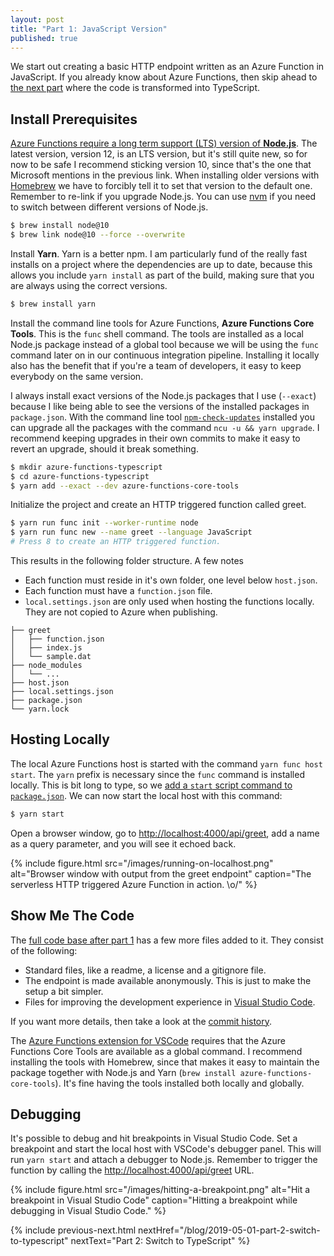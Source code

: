 ```yaml
---
layout: post
title: "Part 1: JavaScript Version"
published: true
---
```


We start out creating a basic HTTP endpoint written as an Azure Function in JavaScript. If you already know about Azure Functions, then skip ahead to [the next part](/blog/2019-05-01-part-2-switch-to-typescript) where the code is transformed into TypeScript.

## Install Prerequisites

[Azure Functions require a long term support (LTS) version of **Node.js**](https://docs.microsoft.com/en-us/azure/azure-functions/functions-reference-node#node-version). The latest version, version 12, is an LTS version, but it's still quite new, so for now to be safe I recommend sticking version 10, since that's the one that Microsoft mentions in the previous link. When installing older versions with [Homebrew](https://brew.sh/) we have to forcibly tell it to set that version to the default one. Remember to re-link if you upgrade Node.js. You can use [nvm](https://github.com/nvm-sh/nvm) if you need to switch between different versions of Node.js.

```bash
$ brew install node@10
$ brew link node@10 --force --overwrite
```

Install **Yarn**. Yarn is a better npm. I am particularly fund of the really fast installs on a project where the dependencies are up to date, because this allows you include `yarn install` as part of the build, making sure that you are always using the correct versions.

```bash
$ brew install yarn
```

Install the command line tools for Azure Functions, **Azure Functions Core Tools**. This is the `func` shell command. The tools are installed as a local Node.js package instead of a global tool because we will be using the `func` command later on in our continuous integration pipeline. Installing it locally also has the benefit that if you're a team of developers, it easy to keep everybody on the same version.

I always install exact versions of the Node.js packages that I use (`--exact`) because I like being able to see the versions of the installed packages in `package.json`. With the command line tool [`npm-check-updates`](https://www.npmjs.com/package/npm-check-updates) installed you can upgrade all the packages with the command `ncu -u && yarn upgrade`. I recommend keeping upgrades in their own commits to make it easy to revert an upgrade, should it break something.

```bash
$ mkdir azure-functions-typescript
$ cd azure-functions-typescript
$ yarn add --exact --dev azure-functions-core-tools
```

Initialize the project and create an HTTP triggered function called greet.

```bash
$ yarn run func init --worker-runtime node
$ yarn run func new --name greet --language JavaScript
# Press 8 to create an HTTP triggered function.
```

This results in the following folder structure. A few notes

- Each function must reside in it's own folder, one level below `host.json`.
- Each function must have a `function.json` file.
- `local.settings.json` are only used when hosting the functions locally. They are not copied to Azure when publishing.

```text
├── greet
│   ├── function.json
│   ├── index.js
│   └── sample.dat
├── node_modules
│   └── ...
├── host.json
├── local.settings.json
├── package.json
└── yarn.lock
```

## Hosting Locally

The local Azure Functions host is started with the command `yarn func host start`. The `yarn` prefix is necessary since the `func` command is installed locally. This is bit long to type, so we [add a `start` script command to `package.json`](https://github.com/janaagaard75/azure-functions-typescript/commit/10ad0215992cd18513d421dd8bf4b1629b68af5f). We can now start the local host with this command:

```bash
$ yarn start
```

Open a browser window, go to <http://localhost:4000/api/greet>, add a name as a query parameter, and you will see it echoed back.

{% include figure.html
  src="/images/running-on-localhost.png"
  alt="Browser window with output from the greet endpoint"
  caption="The serverless HTTP triggered Azure Function in action. \o/"
%}

## Show Me The Code

The [full code base after part 1](https://github.com/janaagaard75/azure-functions-typescript/tree/1-javascript-version) has a few more files added to it. They consist of the following:

- Standard files, like a readme, a license and a gitignore file.
- The endpoint is made available anonymously. This is just to make the setup a bit simpler.
- Files for improving the development experience in [Visual Studio Code](https://code.visualstudio.com/).

If you want more details, then take a look at the [commit history](https://github.com/janaagaard75/azure-functions-typescript/commits/1-javascript-version).

The [Azure Functions extension for VSCode](https://marketplace.visualstudio.com/items?itemName=ms-azuretools.vscode-azurefunctions) requires that the Azure Functions Core Tools are available as a global command. I recommend installing the tools with Homebrew, since that makes it easy to maintain the package together with Node.js and Yarn (`brew install azure-functions-core-tools`). It's fine having the tools installed both locally and globally.

## Debugging

It's possible to debug and hit breakpoints in Visual Studio Code. Set a breakpoint and start the local host with VSCode's debugger panel. This will run `yarn start` and attach a debugger to Node.js. Remember to trigger the function by calling the <http://localhost:4000/api/greet> URL.

{% include figure.html
  src="/images/hitting-a-breakpoint.png"
  alt="Hit a breakpoint in Visual Studio Code"
  caption="Hitting a breakpoint while debugging in Visual Studio Code."
%}

{% include previous-next.html
  nextHref="/blog/2019-05-01-part-2-switch-to-typescript"
  nextText="Part 2: Switch to TypeScript"
%}
